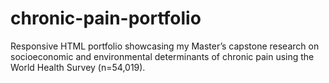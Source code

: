 # chronic-pain-portfolio
Responsive HTML portfolio showcasing my Master’s capstone research on socioeconomic and environmental determinants of chronic pain using the World Health Survey (n=54,019).
